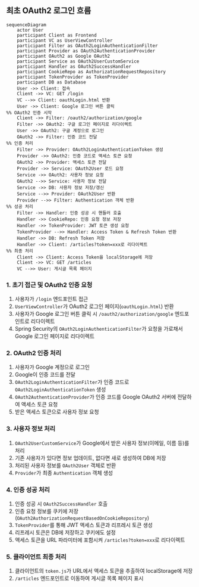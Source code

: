 ## 최초 OAuth2 로그인 흐름

```mermaid
sequenceDiagram
    actor User
    participant Client as Frontend
    participant VC as UserViewController
    participant Filter as OAuth2LoginAuthenticationFilter
    participant Provider as OAuth2AuthenticationProvider
    participant OAuth2 as Google OAuth2
    participant Service as OAuth2UserCustomService
    participant Handler as OAuth2SuccessHandler
    participant CookieRepo as AuthorizationRequestRepository
    participant TokenProvider as TokenProvider
    participant DB as Database
    User ->> Client: 접속
    Client ->> VC: GET /login
    VC -->> Client: oauthLogin.html 반환
    User ->> Client: Google 로그인 버튼 클릭
%% OAuth2 인증 시작
    Client ->> Filter: /oauth2/authorization/google
    Filter ->> OAuth2: 구글 로그인 페이지로 리다이렉트
    User ->> OAuth2: 구글 계정으로 로그인
    OAuth2 ->> Filter: 인증 코드 전달
%% 인증 처리
    Filter ->> Provider: OAuth2LoginAuthenticationToken 생성
    Provider ->> OAuth2: 인증 코드로 액세스 토큰 요청
    OAuth2 ->> Provider: 액세스 토큰 전달
    Provider ->> Service: OAuth2User 로드 요청
    Service ->> OAuth2: 사용자 정보 요청
    OAuth2 -->> Service: 사용자 정보 전달
    Service ->> DB: 사용자 정보 저장/갱신
    Service -->> Provider: OAuth2User 반환
    Provider -->> Filter: Authentication 객체 반환
%% 성공 처리
    Filter ->> Handler: 인증 성공 시 핸들러 호출
    Handler ->> CookieRepo: 인증 요청 정보 저장
    Handler ->> TokenProvider: JWT 토큰 생성 요청
    TokenProvider -->> Handler: Access Token & Refresh Token 반환
    Handler ->> DB: Refresh Token 저장
    Handler ->> Client: /articles?token=xxx로 리다이렉트
%% 최종 처리
    Client ->> Client: Access Token을 localStorage에 저장
    Client ->> VC: GET /articles
    VC -->> User: 게시글 목록 페이지

```

### 1. 초기 접근 및 OAuth2 인증 요청

1. 사용자가 `/login` 엔드포인트 접근
2. `UserViewController`가 OAuth2 로그인 페이지(`oauthLogin.html`) 반환
3. 사용자가 Google 로그인 버튼 클릭 시 `/oauth2/authorization/google` 엔드포인트로 리다이렉트
4. Spring Security의 `OAuth2LoginAuthenticationFilter`가 요청을 가로채서 Google 로그인 페이지로 리다이렉트

### 2. OAuth2 인증 처리

1. 사용자가 Google 계정으로 로그인
2. Google이 인증 코드를 전달
3. `OAuth2LoginAuthenticationFilter`가 인증 코드로 `OAuth2LoginAuthenticationToken` 생성
4. `OAuth2AuthenticationProvider`가 인증 코드를 Google OAuth2 서버에 전달하여 액세스 토큰 요청
5. 받은 액세스 토큰으로 사용자 정보 요청

### 3. 사용자 정보 처리

1. `OAuth2UserCustomService`가 Google에서 받은 사용자 정보(이메일, 이름 등)를 처리
2. 기존 사용자가 있다면 정보 업데이트, 없다면 새로 생성하여 DB에 저장
3. 처리된 사용자 정보를 `OAuth2User` 객체로 반환
4. `Provider`가 최종 `Authentication` 객체 생성

### 4. 인증 성공 처리

1. 인증 성공 시 `OAuth2SuccessHandler` 호출
2. 인증 요청 정보를 쿠키에 저장 (`OAuth2AuthorizationRequestBasedOnCookieRepository`)
3. `TokenProvider`를 통해 JWT 액세스 토큰과 리프레시 토큰 생성
4. 리프레시 토큰은 DB에 저장하고 쿠키에도 설정
5. 액세스 토큰을 URL 파라미터에 포함시켜 `/articles?token=xxx`로 리다이렉트

### 5. 클라이언트 최종 처리

1. 클라이언트의 `token.js`가 URL에서 액세스 토큰을 추출하여 localStorage에 저장
2. `/articles` 엔드포인트로 이동하여 게시글 목록 페이지 표시
